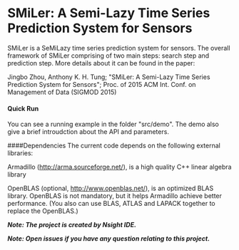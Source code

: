 SMiLer: A Semi-Lazy Time Series Prediction System for Sensors
===

SMiLer is a SeMiLazy time series prediction system for sensors. The overall framework of SMiLer comprising of two main steps: search step and prediction step. More details about it can be found in the paper: 

Jingbo Zhou, Anthony K. H. Tung; "SMiLer: A Semi-Lazy Time Series Prediction System for Sensors"; Proc. of 2015 ACM Int. Conf. on Management of Data (SIGMOD 2015)

#### Quick Run
You can see a running example in the folder "src/demo". The demo also give a brief introudction about the API and parameters.

####Dependencies
The current code depends on the following external libraries:

Armadillo (http://arma.sourceforge.net/), is a high quality C++ linear algebra library

OpenBLAS (optional, http://www.openblas.net/), is an optimized BLAS library. OpenBLAS is not mandatory, but it helps Armadillo achieve better performance.
(You also can use BLAS, ATLAS and LAPACK together to replace the OpenBLAS.)

***Note: The project is created by Nsight IDE.***

***Note: Open issues if you have any question relating to this project.***
